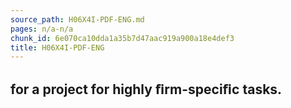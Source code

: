 ```yaml
---
source_path: H06X4I-PDF-ENG.md
pages: n/a-n/a
chunk_id: 6e070ca10dda1a35b7d47aac919a900a18e4def3
title: H06X4I-PDF-ENG
---
```

## for a project for highly ﬁrm-speciﬁc tasks.
